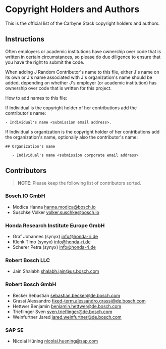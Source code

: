 # Copyright Holders and Authors

This is the official list of the Carbyne Stack copyright holders and authors.

## Instructions

Often employers or academic institutions have ownership over code that is
written in certain circumstances, so please do due diligence to ensure that you
have the right to submit the code.

When adding J Random Contributor's name to this file, either J's name on its own
or J's name associated with J's organization's name should be added, depending
on whether J's employer (or academic institution) has ownership over code that
is written for this project.

How to add names to this file:

If Individual is the copyright holder of her contributions add the contributor's
name:

```text
- Individual's name <submission email address>.
```

If Individual's organization is the copyright holder of her contributions add
the organization's name, optionally also the contributor's name:

```text
## Organization's name

   - Individual's name <submission corporate email address>
```

## Contributors

> **NOTE**: Please keep the following list of contributors sorted.

### Bosch.IO GmbH

- Modica Hanna <hanna.modica@bosch.io>
- Suschke Volker <volker.suschke@bosch.io>

### Honda Research Institute Europe GmbH

- Graf Johannes (synyx) [info@honda-ri.de](mailto:info@honda-ri.de)
- Klenk Timo (synyx) [info@honda-ri.de](mailto:info@honda-ri.de)
- Scherer Petra (synyx) [info@honda-ri.de](mailto:info@honda-ri.de)

### Robert Bosch LLC

- Jain Shalabh <shalabh.jain@us.bosch.com>

### Robert Bosch GmbH

- Becker Sebastian <sebastian.becker@de.bosch.com>
- Grassi Alessandro <fixed-term.alessandro.grassi@de.bosch.com>
- Hettwer Benjamin <benjamin.hettwer@de.bosch.com>
- Trieflinger Sven <sven.trieflinger@de.bosch.com>
- Weinfurtner Jared <jared.weinfurtner@de.bosch.com>

### SAP SE
- Nicolai Hüning <nicolai.huening@sap.com>
